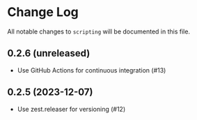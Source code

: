 # Change Log
All notable changes to `scripting` will be documented in this file.

## 0.2.6 (unreleased)

- Use GitHub Actions for continuous integration (#13)


## 0.2.5 (2023-12-07)

- Use zest.releaser for versioning (#12)

